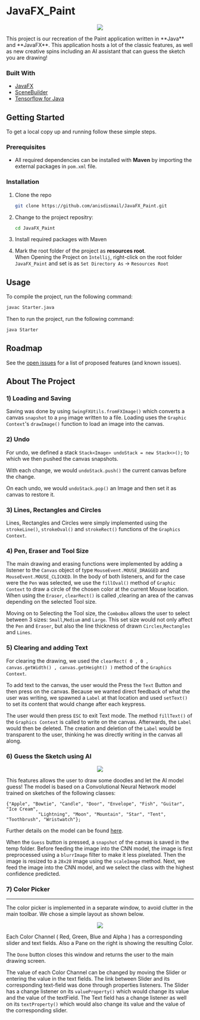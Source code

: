 # JavaFX_Paint

<p align="center">
<img src= Pictures/MainGUIScreenShot.png>
</p>
This project is our recreation of the Paint application written in **Java** and **JavaFX**.
This application hosts a lot of the classic features, as well as new creative spins including an AI assistant that can guess the sketch you are drawing!

### Built With

* [JavaFX](https://openjfx.io/)
* [SceneBuilder](https://gluonhq.com/products/scene-builder/)
* [Tensorflow for Java](https://www.tensorflow.org/jvm)

<!-- GETTING STARTED -->
## Getting Started

To get a local copy up and running follow these simple steps.

### Prerequisites

* All required dependencies can be installed with **Maven** by importing the external packages in ```pom.xml``` file.

### Installation

1. Clone the repo
   ```sh
   git clone https://github.com/anisdismail/JavaFX_Paint.git
   ```
2. Change to the project repositry:
   ```sh
   cd JavaFX_Paint
   ```

3. Install required packages with Maven
 
4. Mark the root folder of the project as **resources root**.   
When Opening the Project on `Intellij`, right-click on the root folder `JavaFX_Paint` and set is as `Set Directory As` -> `Resources Root` 

<!-- USAGE EXAMPLES -->
## Usage


To compile the project, run the following command:
   ```sh
   javac Starter.java
   ```
Then to run the project, run the following command:
```sh
java Starter
```
## Roadmap

See the [open issues](https://github.com/anisdismail/JavaFX_Paint/issues) for a list of proposed features (and known issues).

## About The Project

### 1) Loading and Saving

Saving was done by using `SwingFXUtils.fromFXImage()` which converts a canvas `snapshot`
to a `png` image written to a file.
Loading uses the `Graphic Context`'s `drawImage()` function to load an image into the canvas.

### 2) Undo

For undo, we defined a stack `Stack<Image> undoStack = new Stack<>();` to which
we then pushed the canvas snapshots. 

With each change, we would `undoStack.push()` the current canvas before the change.

On each undo, we would `undoStack.pop()` an Image and then set it as canvas to restore it.

### 3) Lines, Rectangles and Circles

Lines, Rectangles and Circles were simply implemented using the `strokeLine()`, `strokeOval()` and `strokeRect()` functions of the `Graphics Context`.

### 4) Pen, Eraser and Tool Size

The main drawing and erasing functions were implemented by adding a listener to the `Canvas` object of type `MouseEvent.MOUSE_DRAGGED` and `MouseEvent.MOUSE_CLICKED`.
In the body of both listeners, and for the case were the `Pen` was selected, we use the `fillOval()` method of `Graphic Context` to draw a circle of the chosen color
at the current Mouse location. When using the `Eraser`, `clearRect()` is called ,clearing an area of the canvas depending on the selected Tool size.

Moving on to Selecting the Tool size, the `ComboBox` allows the user to select between 3 sizes:
`Small`,`Medium` and `Large`. This set size would not only affect the `Pen` and `Eraser`, but also the line thickness of drawn `Circles`,`Rectangles` and `Lines`.

### 5) Clearing and adding Text

For clearing the drawing, we used the `clearRect( 0 , 0 , canvas.getWidth() , canvas.getHeight() )` method of the `Graphics Context`.

To add text to the canvas, the user would the Press the `Text` Button and then press on the canvas. Because we wanted direct feedback
of what the user was writing, we spawned a `Label` at that location and used `setText()` to set its content that would change after
each keypress.

The user would then press `ESC` to exit Text mode. The method `fillText()` of the `Graphics Context` is called
to write on the canvas. Afterwards, the `Label` would then be deleted. The creation and deletion of the `Label` would be transparent to the user, thinking he was directly writing in the canvas all along.

### 6) Guess the Sketch using AI
<p align="center">
<img src= Pictures/guessFishSketchScreenshot.png>
</p>

This features allows the user to draw some doodles and let the AI model guess!
The model is based on a Convolutional Neural Network model trained on sketches of the following classes:
```
{"Apple", "Bowtie", "Candle", "Door", "Envelope", "Fish", "Guitar", "Ice Cream",
            "Lightning", "Moon", "Mountain", "Star", "Tent", "Toothbrush", "Wristwatch"};
```
Further details on the model can be found [here](https://github.com/akshaybahadur21/QuickDraw).

When the `Guess` button is pressed, a `snapshot` of the canvas is saved in the temp folder. Before feeding the 
image into the CNN model, the image is first preprocessed using a `blurrImage` filter to make it less pixelated. Then
the image is resized to a `28x28` image using the `scaleImage` method. Next, we feed the image into the CNN model, and we select the class with the highest confidence predicted.

### 7) Color Picker 

---

The color picker is implemented in a separate window, to avoid clutter in the main toolbar. We chose a simple layout as shown below.

<p align="center">
<img src= Pictures/ColorPickerScreenshot.png>
</p>

Each Color Channel ( Red, Green, Blue and Alpha ) has a corresponding slider
and text fields. Also a Pane on the right is showing the resulting Color.

The `Done` button closes this window and returns the user to the main drawing screen.

The value of each Color Channel can be changed by moving the Slider or entering the value in the text fields.
The link between Slider and its corresponding text-field was done through properties listeners.
The Slider has a change listener on its `valueProperty()` which would change its value and the value of the textField.
The Text field has a change listener as well on its `textProperty()` which would also change its value and the value of the corresponding slider.
